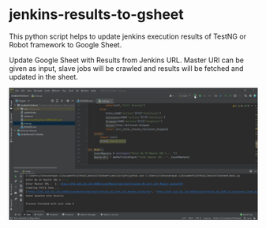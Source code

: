 # jenkins-results-to-gsheet

This python script helps to update jenkins execution results of TestNG or Robot framework to Google Sheet. 

Update Google Sheet with Results from Jenkins URL. Master URl can be given as input, slave jobs will be crawled and results will be fetched and updated in the sheet.

![pycharm64_l3aEqUjBls](https://raw.githubusercontent.com/vishnunarayanvenugopal/jenkins-results-to-gsheet/main/jenkins-gsheet-result-updation.gif)
